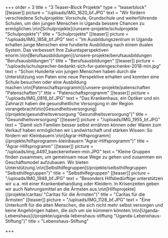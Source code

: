 +++
order = 3
title = "3 Teaser-Block Projekte"
type = "teaserblock"
[[teaser]]
picture = "/uploads/IMG_1620_bf.JPG"
text = "Wir fördern verschiedene Schulprojekte: Vorschule, Grundschule und weiterführende Schulen, um den jungen Menschen in Uganda bessere Chancen zu ermöglichen.\n\n[Schulprojekte](/unsere-projekte/schulprojekte \"Schulprojekte\")"
title = "Schulprojekte"
[[teaser]]
picture = "/uploads/IMG_1858_bf.JPG"
text = "Im Ausbildungszentrum in Uganda erhalten junge Menschen eine fundierte Ausbildung nach einem dualen System. Das verbessert Ihre Zukuntsperspektiven enorm.\n\n[Berufsausbildungen](/unsere-projekte/berufsausbildungen \"Berufsausbildungen\")"
title = "Berufsausbildungen"
[[teaser]]
picture = "/uploads/schulsprecher-bedankt-sich-fur-patengeschenke-2018-min.jpg"
text = "Schon Hunderte von jungen Menschen haben durch die Unterstützung von Paten eine neue Perspektive erhalten und konnten eine Schule besuchen oder eine Ausbildung machen.\n\n[Patenschaftsprogramm](/unsere-projekte/patenschaften \"Patenschaften\")"
title = "Patenschaftsprogramm"
[[teaser]]
picture = "/uploads/IMG_0816_bf.JPG"
text = "Das Krankenhaus, ein Optiker und ein Zahnarzt haben die gesundheitliche Versorgung in der Region vorangebracht\n\n[Gesundheitsversorgung](/projekte/gesundheitsversorgung \"Gesundheitsversorgung\")"
title = "Gesundheitsversorgung"
[[teaser]]
picture = "/uploads/IMG_1955_bf.JPG"
text = "Damit sich Familien besser selbst ernähren können oder Waren zum Verkauf haben ermöglichen wir Landwirtschaft und stärken Wissen: So fördern wir Kleinbauern.\n\n[Agrar-Hilfsprogramm](/projekte/hilfsprogramm-kleinbauern \"Agrar-Hilfsprogramm\")"
title = "Agrar-Hilfsprogramm"
[[teaser]]
picture = "/uploads/img_4497_baeckerwitwen-min.JPG"
text = "Kleine Gruppen finden zusammen, um gemeinsam neue Wege zu gehen und zusammen ein Geschäftsmodel aufzubauen. Wir bieten Unterstützung.\n\n[Selbsthilfegruppen](/projekte/selbsthilfegruppen \"Selbsthilfegruppen\")"
title = "Selbsthilfegruppen"
[[teaser]]
picture = "/uploads/IMG_1948_bf.JPG"
text = "Besonders Hilfsbedürftige unterstützen wir u.a. mit einer Krankenbehandlung oder Kleidern. In Krisenzeiten geben wir auch Nahrungsmittel an die Ärmsten aus.\n\n[Hilfsprojekte](/projekte/caritas/ \"Caritas für die Ärmsten\")"
title = "Caritas für die Ärmsten"
[[teaser]]
picture = "/uploads/IMG_1128_bf.JPG"
text = "Eine Unterkunft für die alten Menschen, die sich nicht mehr selbst versorgen und keine Angehörigen haben, die sich um sie kümmern könnten.\n\n[Uganda-Lebenshaus](/projekte/uganda-lebenshaus-stiftung \"Uganda-Lebenshaus-Stiftung\")"
title = "Lebenshaus-Stiftung"

+++
